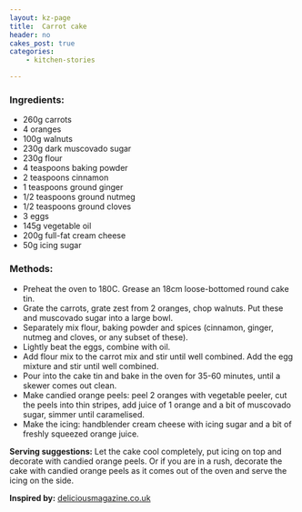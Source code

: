 ```yaml
---
layout: kz-page
title:  Carrot cake
header: no
cakes_post: true
categories:
    - kitchen-stories

---
```


### Ingredients:

* 260g carrots
* 4 oranges
* 100g walnuts
* 230g dark muscovado sugar
* 230g flour
* 4 teaspoons baking powder
* 2 teaspoons cinnamon
* 1 teaspoons ground ginger
* 1/2 teaspoons ground nutmeg
* 1/2 teaspoons ground cloves
* 3 eggs
* 145g vegetable oil
* 200g full-fat cream cheese
* 50g icing sugar

### Methods:

* Preheat the oven to 180C. Grease an 18cm loose-bottomed round cake tin.
* Grate the carrots, grate zest from 2 oranges, chop walnuts. Put these and muscovado sugar into a large bowl.
* Separately mix flour, baking powder and spices (cinnamon, ginger, nutmeg and cloves, or any subset of these).
* Lightly beat the eggs, combine with oil.
* Add flour mix to the carrot mix and stir until well combined. Add the egg mixture and stir until well combined.  
* Pour into the cake tin and bake in the oven for 35-60 minutes, until a skewer comes out clean.
* Make candied orange peels: peel 2 oranges with vegetable peeler, cut the peels into thin stripes, add juice of 1 orange and a bit of muscovado sugar, simmer until caramelised.
* Make the icing: handblender cream cheese with icing sugar and a bit of freshly squeezed orange juice.

**Serving suggestions:** Let the cake cool completely, put icing on top and decorate with candied orange peels. Or if you are in a rush, decorate the cake with candied orange peels as it comes out of the oven and serve the icing on the side.

**Inspired by:** [deliciousmagazine.co.uk][1]

[1]: https://www.deliciousmagazine.co.uk/recipes/paul-hollywoods-ultimate-carrot-cake/
